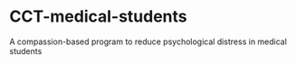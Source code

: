 # CCT-medical-students
A compassion-based program to reduce psychological distress in medical students
